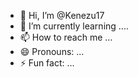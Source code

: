 - 👋 Hi, I’m @Kenezu17
- 🌱 I’m currently learning ....
- 📫 How to reach me ...
- 😄 Pronouns: ...
- ⚡ Fun fact: ...

<!---
Kenezu17/Kenezu17 is a ✨ special ✨ repository because its `README.md` (this file) appears on your GitHub profile.
You can click the Preview link to take a look at your changes.
--->
